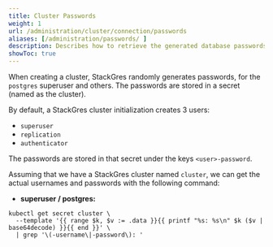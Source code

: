 ```yaml
---
title: Cluster Passwords
weight: 1
url: /administration/cluster/connection/passwords
aliases: [/administration/passwords/ ]
description: Describes how to retrieve the generated database passwords.
showToc: true
---
```


When creating a cluster, StackGres randomly generates passwords, for the `postgres` superuser and others.
The passwords are stored in a secret (named as the cluster).

By default, a StackGres cluster initialization creates 3 users:

- `superuser`
- `replication`
- `authenticator`

The passwords are stored in that secret under the keys `<user>-password`.

Assuming that we have a StackGres cluster named `cluster`, we can get the actual usernames and passwords with the following command:

- **superuser / postgres:**

```
kubectl get secret cluster \
  --template '{{ range $k, $v := .data }}{{ printf "%s: %s\n" $k ($v | base64decode) }}{{ end }}' \
  | grep '\(-username\|-password\): '
```
